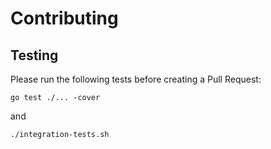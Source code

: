 # Contributing

## Testing

Please run the following tests before creating a Pull Request:

```
go test ./... -cover
```

and

```
./integration-tests.sh
```
